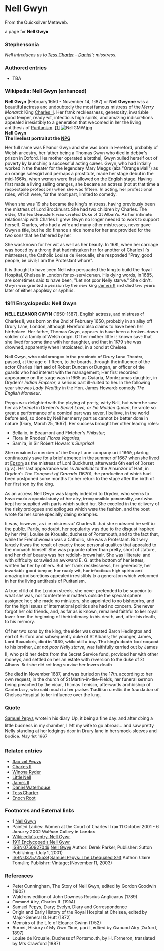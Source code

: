 
# Nell Gwyn

From the Quicksilver Metaweb.

a page for **Nell Gwyn**
### Stephensonia


*Nell introduces us to [Tess Charter](/tess-charter) - [Daniel](/daniel-waterhouse)'s misstress.*

### Authored entries


* TBA


### Wikipedia: Nell Gwyn (enhanced)


**Nell Gwyn** (February 1650 - November 14, 1687) or **Nell Gwynne** was a beautiful actress and undoubtedly the most famous mistress of the *Merry Monarch* King [Charles II](/charles-ii). Her frank recklessness, generosity, invariable good temper, ready wit, infectious high spirits, and amazing indiscretions appealed irresistibly to a generation that welcomed in her the living antithesis of [Puritanism](/puritan). [[1]](/http-www-britannica-com-eb-article-eu-39424) ![NellGMW.jpg](/images/NellGMW.jpg)  
**Nell Gwyn  
The liveliest portrait at the [NPG](/http-www-npg-org-uk)**

Her full name was Eleanor Gwyn and she was born in Hereford, probably of Welsh ancestry, her father being a Thomas Gwyn who died in debtor's prison in Oxford. Her mother operated a brothel, Gwyn pulled herself out of poverty by launching a successful acting career. Gwyn, who had initially worked in the theater for the legendary Mary Meggs (aka "Orange Mall") as an orange salesgirl and perhaps a prostitute, made her stage debut in the mid-1660s, when women were first allowed on the English stage. Having first made a living selling oranges, she became an actress (not at that time a respectable profession) when she was fifteen. In acting, her professional roles, which were, for the most part, limited to comedy.

When she was 19 she became the king's mistress, having previously been the mistress of Lord Brockhurst. She had two children by Charles. The elder, Charles Beauclerk was created Duke of St Alban's. As her intimate relationship with Charles II grew, Gwyn no longer needed to work to support herself. Charles, who had a wife and many other mistresses, never gave Gwyn a title, but he did finance a nice home for her and provided for the two sons that he fathered by her.

She was known for her wit as well as her beauty. In 1681, when her carriage was booed by a throng that had mistaken her for another of Charles II's mistresses, the Catholic Louise de Keroualle, she responded "Pray, good people, be civil; I am the Protestant whore". 

It is thought to have been Nell who persuaded the king to build the Royal Hospital, Chelsea in London for ex-servicemen. His dying words, in 1685, are sometimes said to have been, "Let not poor Nelly starve." She didn't. Gwyn was granted a pension by the new king [James II](/james-ii) and died two years later of either apoplexy or syphilis.

### 1911 Encyclopedia: Nell Gwyn


**NELL ELEANOR GWYN** (1650-1687), English actress, and mistress of Charles II, was born on the 2nd of February 1650, probably in an alley off Drury Lane, London, although Hereford also claims to have been her birthplace. Her father, Thomas Gwyn, appears to have been a broken-down soldier of a family of Welsh origin. Of her mother little is known save that she lived for some time with her daughter, and that in 1679 she was drowned, apparently when intoxicated, in a pond at Chelsea.

Nell Gwyn, who sold oranges in the precincts of Drury Lane Theatre, passed, at the age of fifteen, to the boards, through the influence of the actor Charles Hart and of Robert Duncan or Dungan, an officer of the guards who had interest with the management; Her first recorded appearance on the stage was in 1665 as Cydaria, Montezumas daughter, in Dryden's *Indian Emperor*, a serious part ill-suited to her. In the following year she was *Lady Wealthy* in the Hon. James Howards comedy *The English Monsieur*. 

Pepys was delighted with the playing of pretty, witty Nell, but when he saw her as *Florimel* in Dryden's *Secret Love, or the Maiden Queen*, he wrote so great a performance of a comical part was never, I believe, in the world before and, so done by Nell her merry part as cannot be better done in nature (Diary, March 25, 1667). Her success brought her other leading roles:
* Bellario, in Beaumont and Fletcher's *Philaster*;
* Flora, in Rhodes' *Floras Vagaries*;
* Samira, in Sir Robert Howard's *Surprisal*;

She remained a member of the Drury Lane company until 1669, playing continuously save for a brief absence in the summer of 1667 when she lived at [Epsom](/stephenson-neal-quicksilver-112-at-epsom-neal-stephenson) as the mistress of Lord Buckhurst, afterwards 6th earl of Dorset (q.v.). Her last appearance was as *Almahide* to the Almanzor of Hart, in Dryden's *The Conquest of Granada* (1670), the production of which had been postponed some months for her return to the stage after the birth of her first son by the king.

As an actress Nell Gwyn was largely indebted to Dryden, who seems to have made a special study of her airy, irresponsible personality, and who kept her supplied with parts which suited her. She excelled in the delivery of the risky prologues and epilogues which were the fashion, and the poet wrote for her some specially daring examples. 

It was, however, as the mistress of Charles II. that she endeared herself to the public. Partly, no doubt, her popularity was due to the disgust inspired by her rival, Louise de Krouallc, duchess of Portsmouth, and to the fact that, while the Frenchwoman was a Catholic, she was a Protestant. But very largely it was the result of exactly those personal qualities that appealed to the monarch himself. She was piquante rather than pretty, short of stature, and her chief beauty was her reddish-brown hair. She was illiterate, and with difficulty scrawled an awkward E. G. at the bottom of her letters, written for her by others. But her frank recklessness, her generosity, her invariable good temper, her ready wit, her infectious high spirits and amazing indiscretions appealed irresistibly to a generation which welcomed in her the living antithesis of Puritanism.

A true child of the London streets, she never pretended to be superior to what she was, nor to interfere in matters outside the special sphere assigned her; she made no ministers, she appointed to no bishoprics, and for the high issues of international politics she had no concern. She never forgot her old friends, and, as far as is known, remained faithful to her royal lover from the beginning of their intimacy to his death, and, after his death, to his memory.

Of her two sons by the king, the elder was created Baron Hedington and earl of Burford and subsequently duke of St Albans; the younger, James, Lord Beauclerk, died in 1680, while still a boy. The king's death-bed request to his brother, *Let not poor Nelly starve*, was faithfully carried out by James II, who paid her debts from the Secret Service fund, provided her with other moneys, and settled on her an estate with reversion to the duke of St Albans. But she did not long survive her lovers death.

She died in November 1687, and was buried on the 17th, according to her own request, in the church of St Martin-in-the-Fields, her funeral sermon being preached by the vicar, Thomas Tenison, afterwards archbishop of Canterbury, who said much to her praise. Tradition credits the foundation of Chelsea Hospital to her influence over the king.

### Quote


[Samuel Pepys](/samuel-pepys) wrote in his diary, Up, it being a fine day: and after doing a little business in my chamber, I left my wife to go abroad... and saw pretty Nelly standing at her lodgings door in Drury-lane in her smock-sleeves and bodice. May 1st 1667

### Related entries


* [Samuel Pepys](/samuel-pepys)
* [Charles II](/charles-ii)
* [Winona Ryder](/winona-ryder)
* [Little Nell](/little-nell)
* [James II](/james-ii)
* [Daniel Waterhouse](/daniel-waterhouse)
* [Tess Charter](/tess-charter)
* [Enoch Root](/enoch-root)


### Footnotes and External links


* 1 [Nell Gwyn](/http-www-britannica-com-eb-article-eu-39424)
* Painted Ladies: Women at the Court of Charles II ran 11 October 2001 - 6 January 2002 Wolfson Gallery in London
* [Wikipedia's entry: Nell Gywn](/http-en-wikipedia-org-wiki-nell-gwyn)
* [1911 Enclycopedia:Nell Gywn](/http-56-1911encyclopedia-org-g-gw-gwyn-nell-htm)
* [ISBN 0750927046](/) [Nell Gwyn](/http-www-amazon-com-exec-obidos-tg-detail-0750927046-104-8931055-5532701-v-glance) Author: Derek Parker; Publisher: Sutton Publishing; (July 1, 2001)
* [ISBN 0375725539](/) [Samuel Pepys: The Unequaled Self](/http-www-amazon-com-exec-obidos-tg-detail-0375725539-qid-1080175694-sr-8-1-ref-pd-ka-1-104-8931055-5532701-v-glance-s-books-n-507846) Author: Claire Tomalin; Publisher: Vintage; (November 11, 2003)


### References


* Peter Cunningham, The Story of Nell Gwyn, edited by Gordon Goodwin (1903)
* Waldrons edition of John Downess Roscius Anglicanus (1789)
* Osmund Airy, Charles II. (1904)
* Samuel Pepys, Diary; Evelyn, Diary and Correspondence
* Origin and Early History of the Royal Hospital at Chelsea, edited by Major-General G. Hutt (1872)
* Memoirs of the Life of Eleanor Gwinn (1752)
* Burnet, History of My Own Time, part I, edited by Osmund Airy (Oxford, 1897)
* Louise de Kroualle, Duchess of Portsmouth, by H. Forneron, translated by Mrs Crawford (1887)
